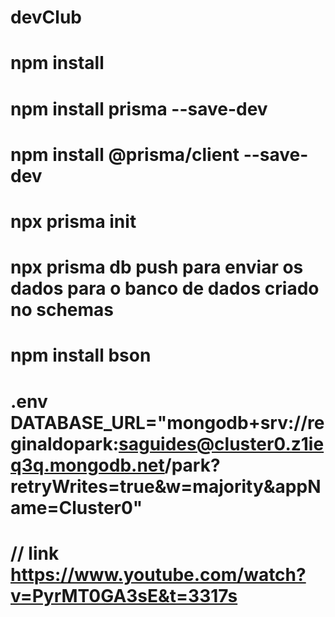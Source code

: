 # devClub
# npm install 
# npm install prisma --save-dev
# npm install @prisma/client --save-dev
# npx prisma init

# npx prisma db push   para enviar os dados para o banco de dados criado no schemas

# npm install bson

# .env DATABASE_URL="mongodb+srv://reginaldopark:saguides@cluster0.z1ieq3q.mongodb.net/park?retryWrites=true&w=majority&appName=Cluster0"


# // link https://www.youtube.com/watch?v=PyrMT0GA3sE&t=3317s